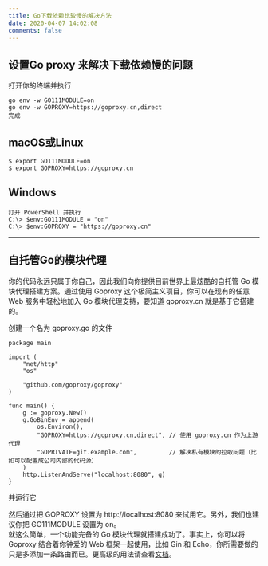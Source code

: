 ```yaml
---
title: Go下载依赖比较慢的解决方法
date: 2020-04-07 14:02:08
comments: false
---
```


## 设置Go proxy 来解决下载依赖慢的问题
<!--more-->
打开你的终端并执行

```
go env -w GO111MODULE=on
go env -w GOPROXY=https://goproxy.cn,direct
完成
```

## macOS或Linux
```
$ export GO111MODULE=on
$ export GOPROXY=https://goproxy.cn
```

## Windows
```
打开 PowerShell 并执行
C:\> $env:GO111MODULE = "on"
C:\> $env:GOPROXY = "https://goproxy.cn"
```

---

## 自托管Go的模块代理

你的代码永远只属于你自己，因此我们向你提供目前世界上最炫酷的自托管 Go 模块代理搭建方案。通过使用 Goproxy 这个极简主义项目，你可以在现有的任意 Web 服务中轻松地加入 Go 模块代理支持，要知道 goproxy.cn 就是基于它搭建的。  

创建一个名为 goproxy.go 的文件  

```golang
package main

import (
	"net/http"
	"os"

	"github.com/goproxy/goproxy"
)

func main() {
	g := goproxy.New()
	g.GoBinEnv = append(
		os.Environ(),
		"GOPROXY=https://goproxy.cn,direct", // 使用 goproxy.cn 作为上游代理
		"GOPRIVATE=git.example.com",         // 解决私有模块的拉取问题（比如可以配置成公司内部的代码源）
	)
	http.ListenAndServe("localhost:8080", g)
}

```
并运行它  

然后通过把 GOPROXY 设置为 http://localhost:8080 来试用它。另外，我们也建议你把 GO111MODULE 设置为 on。  
就这么简单，一个功能完备的 Go 模块代理就搭建成功了。事实上，你可以将 Goproxy 结合着你钟爱的 Web 框架一起使用，比如 Gin 和 Echo，你所需要做的只是多添加一条路由而已。更高级的用法请查看[文档](https://pkg.go.dev/github.com/goproxy/goproxy)。  
